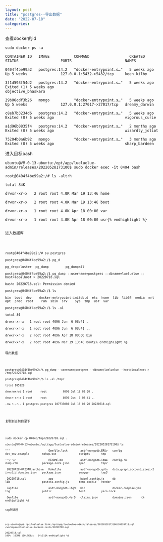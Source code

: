 ```yaml
---
layout: post
title: "postgres--导出数据"
date: "2022-07-18"
categories: 
---
```

<p>查看docker的id</p>

<pre>
<code>sudo docker ps -a

CONTAINER ID&nbsp;&nbsp; IMAGE&nbsp;&nbsp;&nbsp;&nbsp;&nbsp;&nbsp;&nbsp;&nbsp;&nbsp;&nbsp; COMMAND&nbsp;&nbsp;&nbsp;&nbsp;&nbsp;&nbsp;&nbsp;&nbsp;&nbsp;&nbsp;&nbsp;&nbsp;&nbsp;&nbsp;&nbsp;&nbsp;&nbsp; CREATED&nbsp;&nbsp;&nbsp;&nbsp;&nbsp;&nbsp;&nbsp; STATUS&nbsp;&nbsp;&nbsp;&nbsp;&nbsp;&nbsp;&nbsp;&nbsp;&nbsp;&nbsp;&nbsp;&nbsp;&nbsp;&nbsp;&nbsp;&nbsp;&nbsp;&nbsp; PORTS&nbsp;&nbsp;&nbsp;&nbsp;&nbsp;&nbsp;&nbsp;&nbsp;&nbsp;&nbsp;&nbsp;&nbsp;&nbsp;&nbsp;&nbsp;&nbsp;&nbsp;&nbsp;&nbsp;&nbsp;&nbsp;&nbsp;&nbsp; NAMES

0404f4be99a2&nbsp;&nbsp; postgres:14.2&nbsp;&nbsp; &quot;docker-entrypoint.s&hellip;&quot;&nbsp;&nbsp; 5 weeks ago&nbsp;&nbsp;&nbsp; Up 5 weeks&nbsp;&nbsp;&nbsp;&nbsp;&nbsp;&nbsp;&nbsp;&nbsp;&nbsp;&nbsp;&nbsp;&nbsp;&nbsp;&nbsp; 127.0.0.1:5432-&gt;5432/tcp&nbsp;&nbsp;&nbsp;&nbsp; keen_kilby

3f1d593f54d2&nbsp;&nbsp; postgres:14.2&nbsp;&nbsp; &quot;docker-entrypoint.s&hellip;&quot;&nbsp;&nbsp; 5 weeks ago&nbsp;&nbsp;&nbsp; Exited (1) 5 weeks ago&nbsp;&nbsp;&nbsp;&nbsp;&nbsp;&nbsp;&nbsp;&nbsp;&nbsp;&nbsp;&nbsp;&nbsp;&nbsp;&nbsp;&nbsp;&nbsp;&nbsp;&nbsp;&nbsp;&nbsp;&nbsp;&nbsp;&nbsp;&nbsp;&nbsp;&nbsp;&nbsp;&nbsp;&nbsp;&nbsp;&nbsp; objective_bhaskara

29b06cdf3b26&nbsp;&nbsp; mongo&nbsp;&nbsp;&nbsp;&nbsp;&nbsp;&nbsp;&nbsp;&nbsp;&nbsp;&nbsp; &quot;docker-entrypoint.s&hellip;&quot;&nbsp;&nbsp; 5 weeks ago&nbsp;&nbsp;&nbsp; Up 5 weeks&nbsp;&nbsp;&nbsp;&nbsp;&nbsp;&nbsp;&nbsp;&nbsp;&nbsp;&nbsp;&nbsp;&nbsp;&nbsp;&nbsp; 127.0.0.1:27017-&gt;27017/tcp&nbsp;&nbsp; dreamy_darwin

c8eb7b3234d6&nbsp;&nbsp; postgres:14.2&nbsp;&nbsp; &quot;docker-entrypoint.s&hellip;&quot;&nbsp;&nbsp; 5 weeks ago&nbsp;&nbsp;&nbsp; Exited (0) 5 weeks ago&nbsp;&nbsp;&nbsp;&nbsp;&nbsp;&nbsp;&nbsp;&nbsp;&nbsp;&nbsp;&nbsp;&nbsp;&nbsp;&nbsp;&nbsp;&nbsp;&nbsp;&nbsp;&nbsp;&nbsp;&nbsp;&nbsp;&nbsp;&nbsp;&nbsp;&nbsp;&nbsp;&nbsp;&nbsp;&nbsp;&nbsp; vigorous_curie

a1d96b0835f4&nbsp;&nbsp; postgres:14.2&nbsp;&nbsp; &quot;docker-entrypoint.s&hellip;&quot;&nbsp;&nbsp; 2 months ago&nbsp;&nbsp; Exited (0) 5 weeks ago&nbsp;&nbsp;&nbsp;&nbsp;&nbsp;&nbsp;&nbsp;&nbsp;&nbsp;&nbsp;&nbsp;&nbsp;&nbsp;&nbsp;&nbsp;&nbsp;&nbsp;&nbsp;&nbsp;&nbsp;&nbsp;&nbsp;&nbsp;&nbsp;&nbsp;&nbsp;&nbsp;&nbsp;&nbsp;&nbsp;&nbsp; wizardly_joliot

75204b0a6b92&nbsp;&nbsp; mongo&nbsp;&nbsp;&nbsp;&nbsp;&nbsp;&nbsp;&nbsp;&nbsp;&nbsp;&nbsp; &quot;docker-entrypoint.s&hellip;&quot;&nbsp;&nbsp; 3 months ago&nbsp;&nbsp; Exited (0) 5 weeks ago&nbsp;&nbsp;&nbsp;&nbsp;&nbsp;&nbsp;&nbsp;&nbsp;&nbsp;&nbsp;&nbsp;&nbsp;&nbsp;&nbsp;&nbsp;&nbsp;&nbsp;&nbsp;&nbsp;&nbsp;&nbsp;&nbsp;&nbsp;&nbsp;&nbsp;&nbsp;&nbsp;&nbsp;&nbsp;&nbsp;&nbsp; sharp_bardeen</code>
</pre>

<p>进入目标bash</p>

<pre>
<code>ubuntu@VM-0-13-ubuntu:/opt/app/lueluelue-admin/releases/20220528173100$ sudo docker exec -it 0404 bash

root@0404f4be99a2:/# ls -altrh

total 84K

drwxr-xr-x&nbsp;&nbsp; 2 root root 4.0K Mar 19 13:46 home

drwxr-xr-x&nbsp;&nbsp; 2 root root 4.0K Mar 19 13:46 boot

drwxr-xr-x&nbsp;&nbsp; 1 root root 4.0K Apr 18 00:00 var

drwxr-xr-x&nbsp;&nbsp; 1 root root 4.0K Apr 18 00:00 usr{% endhighlight %}

<p>进入数据库</p>

<pre>
<code>root@0404f4be99a2:/# su postgres

postgres@0404f4be99a2:/$ pg_d

pg_dropcluster&nbsp; pg_dump&nbsp;&nbsp;&nbsp;&nbsp;&nbsp;&nbsp;&nbsp;&nbsp; pg_dumpall&nbsp;&nbsp;

postgres@0404f4be99a2:/$ pg_dump --username=postgres --dbname=lueluelue --host=localhost &gt; 20220718.sql

bash: 20220718.sql: Permission denied

postgres@0404f4be99a2:/$ ls

bin&nbsp; boot&nbsp; dev&nbsp;&nbsp; &nbsp;docker-entrypoint-initdb.d&nbsp; etc&nbsp; home&nbsp; lib&nbsp; lib64&nbsp; media&nbsp; mnt&nbsp; opt&nbsp; proc&nbsp; root&nbsp;&nbsp; &nbsp;run&nbsp; sbin&nbsp; srv&nbsp;&nbsp; &nbsp;sys&nbsp; tmp&nbsp; usr&nbsp; var

postgres@0404f4be99a2:/$ ls -al

total 84

drwxr-xr-x&nbsp;&nbsp; 1 root root 4096 Jun&nbsp; 6 08:41 .

drwxr-xr-x&nbsp;&nbsp; 1 root root 4096 Jun&nbsp; 6 08:41 ..

drwxr-xr-x&nbsp;&nbsp; 2 root root 4096 Apr 18 00:00 bin

drwxr-xr-x&nbsp;&nbsp; 2 root root 4096 Mar 19 13:46 boot{% endhighlight %}

<p>导出数据</p>

<p><code>postgres@0404f4be99a2:/$ pg_dump --username=postgres --dbname=lueluelue --host=localhost &gt; /tmp/20220718.sql<br />
postgres@0404f4be99a2:/$ ls -al /tmp/<br />
total 105220<br />
drwxrwxrwt 1 root&nbsp;&nbsp;&nbsp;&nbsp; root&nbsp;&nbsp;&nbsp;&nbsp;&nbsp;&nbsp;&nbsp;&nbsp;&nbsp; 4096 Jul 18 02:20 .<br />
drwxr-xr-x 1 root&nbsp;&nbsp;&nbsp;&nbsp; root&nbsp;&nbsp;&nbsp;&nbsp;&nbsp;&nbsp;&nbsp;&nbsp;&nbsp; 4096 Jun&nbsp; 6 08:41 ..<br />
-rw-r--r-- 1 postgres postgres 107733080 Jul 18 02:20 20220718.sql</code></p>

<p>复制到当前目录下</p>

<pre>
<code>sudo docker cp 0404:/tmp/20220718.sql .

ubuntu@VM-0-13-ubuntu:/opt/app/lueluelue-admin/releases/20220528173100$ ls

&quot;&#39;&quot;&nbsp;&nbsp;&nbsp;&nbsp;&nbsp;&nbsp;&nbsp;&nbsp;&nbsp;&nbsp;&nbsp;&nbsp;&nbsp;&nbsp;&nbsp;&nbsp;&nbsp;&nbsp;&nbsp;&nbsp;&nbsp;&nbsp;&nbsp; Gemfile.lock&nbsp;&nbsp;&nbsp;&nbsp;&nbsp;&nbsp;&nbsp; asdf-mongodb.ERUv&nbsp;&nbsp; config&nbsp;&nbsp;&nbsp;&nbsp;&nbsp;&nbsp;&nbsp;&nbsp;&nbsp;&nbsp;&nbsp;&nbsp;&nbsp;&nbsp;&nbsp;&nbsp;&nbsp;&nbsp;&nbsp;&nbsp;&nbsp;&nbsp; dot_env.example&nbsp;&nbsp;&nbsp;&nbsp;&nbsp;&nbsp;&nbsp; nohup.out&nbsp;&nbsp;&nbsp;&nbsp;&nbsp;&nbsp;&nbsp;&nbsp;&nbsp;&nbsp;&nbsp;&nbsp;&nbsp; scripts&nbsp;&nbsp;&nbsp;&nbsp;&nbsp;&nbsp; tmp

&#39;&#39;\&#39;&#39;=&#39;&nbsp;&nbsp;&nbsp;&nbsp;&nbsp;&nbsp;&nbsp;&nbsp;&nbsp;&nbsp;&nbsp;&nbsp;&nbsp;&nbsp;&nbsp;&nbsp;&nbsp;&nbsp;&nbsp; README.md&nbsp;&nbsp;&nbsp;&nbsp;&nbsp;&nbsp;&nbsp;&nbsp;&nbsp;&nbsp; asdf-mongodb.ibN4&nbsp;&nbsp; config.ru&nbsp;&nbsp;&nbsp;&nbsp;&nbsp;&nbsp;&nbsp;&nbsp;&nbsp;&nbsp;&nbsp;&nbsp;&nbsp;&nbsp;&nbsp;&nbsp;&nbsp;&nbsp;&nbsp; dump.rdb&nbsp;&nbsp;&nbsp;&nbsp;&nbsp;&nbsp;&nbsp;&nbsp;&nbsp;&nbsp;&nbsp;&nbsp;&nbsp;&nbsp; package-lock.json&nbsp;&nbsp;&nbsp;&nbsp;&nbsp; spec&nbsp;&nbsp;&nbsp;&nbsp;&nbsp;&nbsp;&nbsp;&nbsp;&nbsp; tmp2

&nbsp;20220428-042348.archive&nbsp;&nbsp; Rakefile&nbsp;&nbsp;&nbsp;&nbsp;&nbsp;&nbsp;&nbsp;&nbsp;&nbsp;&nbsp;&nbsp; asdf-mongodb.qc6n&nbsp;&nbsp; data_graph_account_siwei-2&nbsp;&nbsp; invalid_domains.json&nbsp;&nbsp; package.json&nbsp;&nbsp;&nbsp;&nbsp;&nbsp;&nbsp;&nbsp;&nbsp;&nbsp;&nbsp; swagger&nbsp;&nbsp;&nbsp;&nbsp;&nbsp;&nbsp; tmp3

&nbsp;20220718.sql&nbsp;&nbsp;&nbsp;&nbsp;&nbsp;&nbsp;&nbsp;&nbsp;&nbsp;&nbsp;&nbsp;&nbsp;&nbsp; app&nbsp;&nbsp;&nbsp;&nbsp;&nbsp;&nbsp;&nbsp;&nbsp;&nbsp;&nbsp;&nbsp;&nbsp;&nbsp;&nbsp;&nbsp;&nbsp; babel.config.js&nbsp;&nbsp;&nbsp;&nbsp; db&nbsp;&nbsp;&nbsp;&nbsp;&nbsp;&nbsp;&nbsp;&nbsp;&nbsp;&nbsp;&nbsp;&nbsp;&nbsp;&nbsp;&nbsp;&nbsp;&nbsp;&nbsp;&nbsp;&nbsp;&nbsp;&nbsp;&nbsp;&nbsp;&nbsp;&nbsp; lib&nbsp;&nbsp;&nbsp;&nbsp;&nbsp;&nbsp;&nbsp;&nbsp;&nbsp;&nbsp;&nbsp;&nbsp;&nbsp;&nbsp;&nbsp;&nbsp;&nbsp;&nbsp;&nbsp; postcss.config.js&nbsp;&nbsp;&nbsp;&nbsp;&nbsp; temp.cookie&nbsp;&nbsp; vendor

&nbsp;Capfile&nbsp;&nbsp;&nbsp;&nbsp;&nbsp;&nbsp;&nbsp;&nbsp;&nbsp;&nbsp;&nbsp;&nbsp;&nbsp;&nbsp;&nbsp;&nbsp;&nbsp;&nbsp; asdf-mongodb.1AqM&nbsp;&nbsp; bin&nbsp;&nbsp;&nbsp;&nbsp;&nbsp;&nbsp;&nbsp;&nbsp;&nbsp;&nbsp;&nbsp;&nbsp;&nbsp;&nbsp;&nbsp;&nbsp; docker-compose.yml&nbsp;&nbsp;&nbsp;&nbsp;&nbsp;&nbsp;&nbsp;&nbsp;&nbsp;&nbsp; log&nbsp;&nbsp;&nbsp;&nbsp;&nbsp;&nbsp;&nbsp;&nbsp;&nbsp;&nbsp;&nbsp;&nbsp;&nbsp;&nbsp;&nbsp;&nbsp;&nbsp;&nbsp;&nbsp; public&nbsp;&nbsp;&nbsp;&nbsp;&nbsp;&nbsp;&nbsp;&nbsp;&nbsp;&nbsp;&nbsp;&nbsp;&nbsp;&nbsp;&nbsp;&nbsp; test&nbsp;&nbsp;&nbsp;&nbsp;&nbsp;&nbsp;&nbsp;&nbsp;&nbsp; yarn.lock

&nbsp;Gemfile&nbsp;&nbsp;&nbsp;&nbsp;&nbsp;&nbsp;&nbsp;&nbsp;&nbsp;&nbsp;&nbsp;&nbsp;&nbsp;&nbsp;&nbsp;&nbsp;&nbsp;&nbsp; asdf-mongodb.4erD&nbsp;&nbsp; claims.json&nbsp;&nbsp;&nbsp;&nbsp;&nbsp;&nbsp;&nbsp;&nbsp; domains.json&nbsp;&nbsp;&nbsp;&nbsp;&nbsp;&nbsp;{% endhighlight %}

<p>scp到远程</p>

<pre>
<code>scp ubuntu@api-rpc.lueluelue.link:/opt/app/lueluelue-admin/releases/20220528173100/20220718.sql /workspace/lueluelue-backend-rails/20220718.sql

20220718.sql&nbsp;&nbsp;&nbsp;&nbsp;&nbsp;&nbsp;&nbsp;&nbsp;&nbsp;&nbsp;&nbsp;&nbsp;&nbsp;&nbsp;&nbsp;&nbsp;&nbsp;&nbsp;&nbsp;&nbsp;&nbsp;&nbsp;&nbsp;&nbsp;&nbsp;&nbsp;&nbsp;&nbsp;&nbsp;&nbsp;&nbsp;&nbsp;&nbsp;&nbsp;&nbsp;&nbsp;&nbsp;&nbsp;&nbsp;&nbsp;&nbsp;&nbsp;&nbsp;&nbsp;&nbsp;&nbsp;&nbsp;&nbsp;&nbsp;&nbsp;&nbsp;&nbsp;&nbsp;&nbsp;&nbsp;&nbsp;&nbsp;&nbsp;&nbsp;&nbsp;&nbsp;&nbsp;&nbsp;&nbsp;&nbsp;&nbsp;&nbsp;&nbsp;&nbsp;&nbsp;&nbsp;&nbsp;&nbsp;&nbsp;&nbsp;&nbsp;&nbsp;&nbsp;&nbsp;&nbsp;&nbsp;&nbsp;&nbsp;&nbsp;&nbsp;&nbsp;&nbsp;&nbsp;&nbsp;&nbsp;&nbsp;&nbsp;&nbsp;&nbsp;&nbsp;&nbsp;&nbsp;&nbsp;&nbsp;&nbsp;&nbsp;&nbsp;&nbsp;&nbsp;&nbsp;&nbsp;&nbsp;&nbsp;&nbsp;&nbsp;&nbsp;&nbsp;&nbsp;&nbsp;&nbsp;&nbsp;&nbsp;&nbsp;&nbsp;&nbsp;&nbsp;&nbsp;&nbsp;&nbsp;&nbsp;&nbsp; 100%&nbsp; 103MB 120.7KB/s&nbsp;&nbsp; 14:31{% endhighlight %}

<p>&nbsp;</p>

